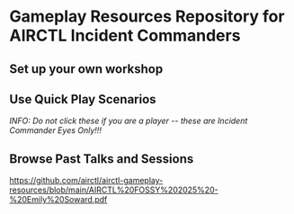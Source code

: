 # Gameplay Resources Repository for AIRCTL Incident Commanders



## Set up your own workshop

## Use Quick Play Scenarios 

*INFO: Do not click these if you are a player -- these are Incident Commander Eyes Only!!!*

## Browse Past Talks and Sessions

https://github.com/airctl/airctl-gameplay-resources/blob/main/AIRCTL%20FOSSY%202025%20-%20Emily%20Soward.pdf
